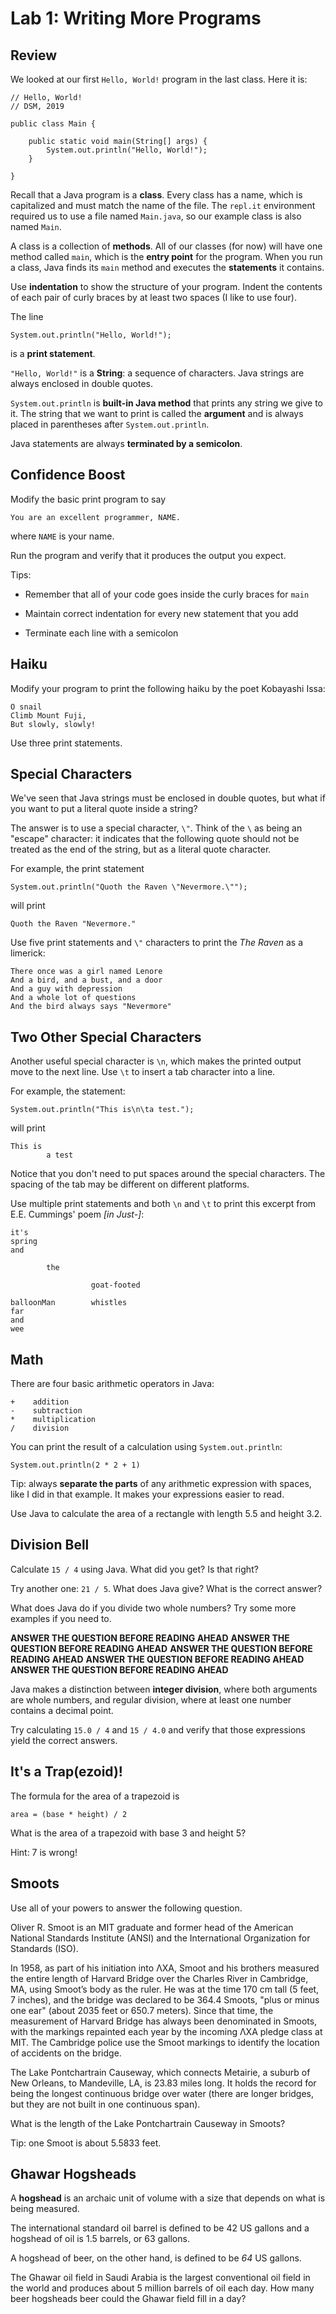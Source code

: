 # Lab 1: Writing More Programs

## Review

We looked at our first `Hello, World!` program in the last class. Here it is:

```
// Hello, World!
// DSM, 2019

public class Main {

    public static void main(String[] args) {
        System.out.println("Hello, World!");
    }
    
}
```

Recall that a Java program is a **class**. Every class has a name, which is capitalized and must match the name of the file. The `repl.it` environment required us to use a file named `Main.java`, so our example class is also named `Main`.

A class is a collection of **methods**. All of our classes (for now) will have one method called `main`, which is the **entry point** 
for the program. When you run a class, Java finds its `main` method and executes the **statements** it contains.

Use **indentation** to show the structure of your program. Indent the contents of each pair of curly braces by at least two spaces (I like to use four).

The line

```
System.out.println("Hello, World!");
```

is a **print statement**.

`"Hello, World!"` is a **String**: a sequence of characters. Java strings are always enclosed in double quotes.

`System.out.println` is **built-in Java method** that prints any string we give to it. The string that we want to print is called the **argument** and is always placed in parentheses after `System.out.println`.

Java statements are always **terminated by a semicolon**.

## Confidence Boost

Modify the basic print program to say

```
You are an excellent programmer, NAME.
```

where `NAME` is your name.

Run the program and verify that it produces the output you expect.

Tips:

- Remember that all of your code goes inside the curly braces for `main`

- Maintain correct indentation for every new statement that you add

- Terminate each line with a semicolon


## Haiku

Modify your program to print the following haiku by the poet Kobayashi Issa:

```
O snail
Climb Mount Fuji,
But slowly, slowly!
```

Use three print statements.

## Special Characters

We've seen that Java strings must be enclosed in double quotes, but what if you want to put a literal quote inside a string?

The answer is to use a special character, `\"`. Think of the `\` as being an "escape" character: it indicates that the following quote
should not be treated as the end of the string, but as a literal quote character.

For example, the print statement

```
System.out.println("Quoth the Raven \"Nevermore.\"");
```

will print

```
Quoth the Raven "Nevermore."
```

Use five print statements and `\"` characters to print the *The Raven* as a limerick:

```
There once was a girl named Lenore
And a bird, and a bust, and a door
And a guy with depression
And a whole lot of questions
And the bird always says "Nevermore"
```

## Two Other Special Characters

Another useful special character is `\n`, which makes the printed output move to the next line. Use `\t` to insert a tab character into a line.


For example, the statement:

```
System.out.println("This is\n\ta test.");
```

will print

```
This is
        a test
```

Notice that you don't need to put spaces around the special characters. The spacing of the tab may be different on different platforms.

Use multiple print statements and both `\n` and `\t` to print this excerpt from E.E. Cummings' poem *[in Just-]*:

```
it's 
spring 
and 

        the 

                  goat-footed 

balloonMan        whistles 
far 
and 
wee
```

## Math

There are four basic arithmetic operators in Java:

```
+    addition
-    subtraction
*    multiplication
/    division
```

You can print the result of a calculation using `System.out.println`:

```
System.out.println(2 * 2 + 1)
```

Tip: always **separate the parts** of any arithmetic expression with spaces, like I did in that example. It makes your expressions
easier to read.

Use Java to calculate the area of a rectangle with length 5.5 and height 3.2.

## Division Bell

Calculate `15 / 4` using Java. What did you get? Is that right?

Try another one: `21 / 5`. What does Java give? What is the correct answer?

What does Java do if you divide two whole numbers? Try some more examples if you need to.

**ANSWER THE QUESTION BEFORE READING AHEAD**
**ANSWER THE QUESTION BEFORE READING AHEAD**
**ANSWER THE QUESTION BEFORE READING AHEAD**
**ANSWER THE QUESTION BEFORE READING AHEAD**
**ANSWER THE QUESTION BEFORE READING AHEAD**

Java makes a distinction between **integer division**, where both arguments are whole numbers, and regular division, where at least one
number contains a decimal point.

Try calculating `15.0 / 4` and `15 / 4.0` and verify that those expressions yield the correct answers.

## It's a Trap(ezoid)!

The formula for the area of a trapezoid is

```
area = (base * height) / 2
```

What is the area of a trapezoid with base 3 and height 5?

Hint: 7 is wrong!

## Smoots

Use all of your powers to answer the following question.

Oliver R. Smoot is an MIT graduate and former head of the American National Standards Institute (ANSI) and the International Organization for Standards (ISO).

In 1958, as part of his initiation into ΛXA, Smoot and his brothers measured the entire length of Harvard Bridge over the Charles River in Cambridge, MA, using Smoot’s body as the ruler. He was at the time 170 cm tall (5 feet, 7 inches), and the bridge was declared to be 364.4 Smoots, "plus or minus one ear" (about 2035 feet or 650.7 meters). Since that time, the measurement of Harvard Bridge has always been denominated in Smoots, with the markings repainted each year by the incoming ΛXA pledge class at MIT. The Cambridge police use the Smoot markings to identify the location of accidents on the bridge.

The Lake Pontchartrain Causeway, which connects Metairie, a suburb of New Orleans, to Mandeville, LA, is 23.83 miles long. It holds the
record for being the longest continuous bridge over water (there are longer bridges, but they are not built in one continuous span).

What is the length of the Lake Pontchartrain Causeway in Smoots?

Tip: one Smoot is about 5.5833 feet.

## Ghawar Hogsheads

A **hogshead** is an archaic unit of volume with a size that depends on what is being measured.

The international standard oil barrel is defined to be 42 US gallons and a hogshead of oil is 1.5 barrels, or 63 gallons.

A hogshead of beer, on the other hand, is defined to be *64* US gallons.

The Ghawar oil field in Saudi Arabia is the largest conventional oil field in the world and produces about 5 million barrels of oil 
each day. How many beer hogsheads beer could the Ghawar field fill in a day?
